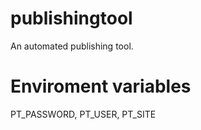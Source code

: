 # publishingtool
An automated publishing tool.

# Enviroment variables
PT_PASSWORD, PT_USER, PT_SITE
